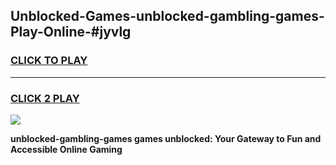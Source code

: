 
## Unblocked-Games-unblocked-gambling-games-Play-Online-#jyvlg
<h3>
<a href="https://premium.freeplayer.one?title=unblocked-gambling-games&ref=24F">CLICK TO PLAY</a></h3>
<hr>

<h3>
<a href="https://premium.freeplayer.one?title=unblocked-gambling-games&ref=24F">CLICK 2 PLAY</a>
  
</h3>

<a href="https://premium.freeplayer.one?title=unblocked-gambling-games&ref=24F/"><img src="https://clearcache.store/games.png"></a>


**unblocked-gambling-games games unblocked: Your Gateway to Fun and Accessible Online Gaming**

